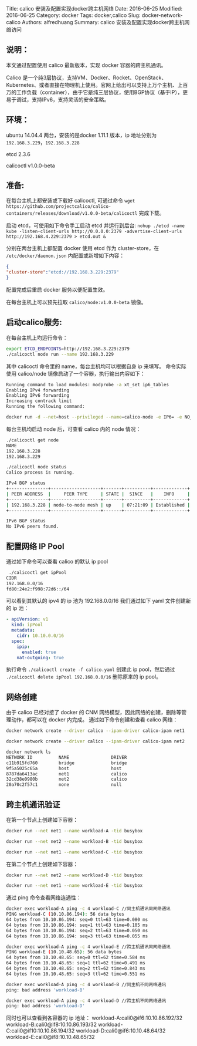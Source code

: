 ﻿Title: calico 安装及配置实现docker跨主机网络
Date: 2016-06-25 
Modified: 2016-06-25
Category: docker
Tags: docker,calico
Slug: docker-network-calico
Authors: alfredhuang
Summary: calico 安装及配置实现docker跨主机网络访问

## 说明：

本文通过配置使用 calico 最新版本，实现 docker 容器的跨主机通讯。

Calico 是一个纯3层协议，支持VM、Docker、Rocket、OpenStack、Kubernetes、或者直接在物理机上使用。官网上给出可以支持上万个主机、上百万的工作负载（container），由于它是纯三层协议，使用BGP协议（基于IP），更易于调试，支持IPv6，支持灵活的安全策略。

## 环境：

ubuntu 14.04.4 两台，安装的是docker 1.11.1 版本，ip 地址分别为 `192.168.3.229`，`192.168.3.228`

etcd 2.3.6

calicoctl v1.0.0-beta

## 准备:

在每台主机上都安装或下载好 calicoctl, 可通过命令 `wget https://github.com/projectcalico/calico-containers/releases/download/v1.0.0-beta/calicoctl` 完成下载。

启动 etcd，可使用如下命令手工启动 etcd 并运行到后台: `nohup ./etcd -name kube -listen-client-urls http://0.0.0.0:2379 -advertise-client-urls http://192.168.4.229:2379 > etcd.out &`

分别在两台主机上都配置 docker 使用 etcd 作为 cluster-store，在 `/etc/docker/daemon.json` 内配置或新增如下内容：
```json
{
"cluster-store":"etcd://192.168.3.229:2379"
}
```
配置完成后重启 docker 服务以便配置生效。

在每台主机上可以预先拉取 `calico/node:v1.0.0-beta` 镜像。

## 启动calico服务:

在每台主机上均运行命令：
```bash
export ETCD_ENDPOINTS=http://192.168.3.229:2379
./calicoctl node run --name 192.168.3.229
```
其中 calicoctl 命令里的 name，每台主机均可以根据自身 ip 来填写。
命令实际使用 calico/node 镜像启动了一个容器，执行输出内容如下：
```bash
Running command to load modules: modprobe -a xt_set ip6_tables
Enabling IPv4 forwarding
Enabling IPv6 forwarding
Increasing contrack limit
Running the following command:

docker run -d --net=host --privileged --name=calico-node -e IP6= -e NO_DEFAULT_POOLS= -e ETCD_SCHEME= -e CALICO_LIBNETWORK_ENABLED=true -e HOSTNAME=192.168.3.229 -e AS= -e ETCD_ENDPOINTS=http://192.168.3.229:2379 -e ETCD_AUTHORITY= -e IP= -e CALICO_NETWORKING_BACKEND=bird -v /var/run/calico:/var/run/calico -v /lib/modules:/lib/modules -v /run/docker/plugins:/run/docker/plugins -v /var/run/docker.sock:/var/run/docker.sock -v /var/log/calico:/var/log/calico calico/node:v1.0.0-beta
```

每台主机均启动 node 后，可查看 calico 内的 node 情况：
```bash
./calicoctl get node
NAME            
192.168.3.228   
192.168.3.229   

./calicoctl node status
Calico process is running.

IPv4 BGP status
+---------------+-------------------+-------+----------+-------------+
| PEER ADDRESS  |     PEER TYPE     | STATE |  SINCE   |    INFO     |
+---------------+-------------------+-------+----------+-------------+
| 192.168.3.228 | node-to-node mesh | up    | 07:21:09 | Established |
+---------------+-------------------+-------+----------+-------------+

IPv6 BGP status
No IPv6 peers found.

```

## 配置网络 IP Pool 
通过如下命令可以查看 calico 的默认 ip pool
```bash
 ./calicoctl get ipPool
CIDR                       
192.168.0.0/16             
fd80:24e2:f998:72d6::/64   
```
可以看到其默认的 ipv4 的 ip 池为 192.168.0.0/16
我们通过如下 yaml 文件创建新的 ip 池：
```yaml
- apiVersion: v1
  kind: ipPool
  metadata:
    cidr: 10.10.0.0/16
  spec:
    ipip:
      enabled: true
    nat-outgoing: true
```
执行命令 `./calicoctl create -f calico.yaml` 创建此 ip pool，然后通过 `./calicoctl delete ipPool 192.168.0.0/16` 删除原来的 ip pool。

## 网络创建
由于 calico 已经对接了 docker 的 CNM 网络模型，因此网络的创建，删除等管理动作，都可以在 docker 内完成。
通过如下命令创建和查看 calico 网络：
```bash
docker network create --driver calico --ipam-driver calico-ipam net1

docker network create --driver calico --ipam-driver calico-ipam net2

docker network ls
NETWORK ID          NAME                DRIVER
c11b915fd760        bridge              bridge              
9f5a5025c65a        host                host                
8787da6413ac        net1                calico              
32cd38e0980b        net2                calico              
20a70c2f57c1        none                null     
```

## 跨主机通讯验证
在第一个节点上创建如下容器：
```bash
docker run --net net1 --name workload-A -tid busybox

docker run --net net2 --name workload-B -tid busybox

docker run --net net1 --name workload-C -tid busybox
```
在第二个节点上创建如下容器：
```bash
docker run --net net2 --name workload-D -tid busybox

docker run --net net1 --name workload-E -tid busybox
```

通过 ping 命令查看网络连通性：
```bash
docker exec workload-A ping -c 4 workload-C //同主机通讯同网络通讯
PING workload-C (10.10.86.194): 56 data bytes
64 bytes from 10.10.86.194: seq=0 ttl=63 time=0.080 ms
64 bytes from 10.10.86.194: seq=1 ttl=63 time=0.105 ms
64 bytes from 10.10.86.194: seq=2 ttl=63 time=0.050 ms
64 bytes from 10.10.86.194: seq=3 ttl=63 time=0.055 ms

docker exec workload-A ping -c 4 workload-E //跨主机通讯同网络通讯
PING workload-E (10.10.48.65): 56 data bytes
64 bytes from 10.10.48.65: seq=0 ttl=62 time=0.584 ms
64 bytes from 10.10.48.65: seq=1 ttl=62 time=0.491 ms
64 bytes from 10.10.48.65: seq=2 ttl=62 time=0.843 ms
64 bytes from 10.10.48.65: seq=3 ttl=62 time=0.551 ms

docker exec workload-A ping -c 4 workload-B //同主机不同网络通讯
ping: bad address 'workload-B'

docker exec workload-A ping -c 4 workload-D //跨主机不同网络通讯
ping: bad address 'workload-D'
```

同时也可以查看到各容器的 ip 地址：
workload-A:cali0@if6:10.10.86.192/32
workload-B:cali0@if8:10.10.86.193/32
workload-C:cali0@if10:10.10.86.194/32
workload-D:cali0@if6:10.10.48.64/32
workload-E:cali0@if8:10.10.48.65/32

